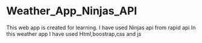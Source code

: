 # Weather_App_Ninjas_API
This web app is created for learning. I have used Ninjas api from rapid api
In this weather app I have used Html,boostrap,css and js
